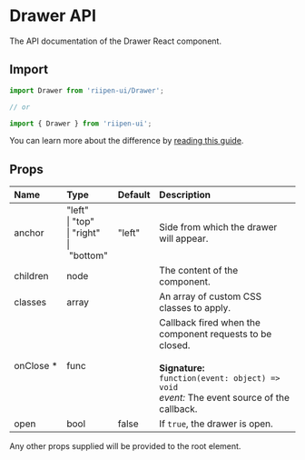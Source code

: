 <!--- This documentation is automatically generated, do not try to edit it. -->

# Drawer API

<p class="description">The API documentation of the Drawer React component.</p>

## Import

```js
import Drawer from 'riipen-ui/Drawer';

// or

import { Drawer } from 'riipen-ui';
```

You can learn more about the difference by [reading this guide](/guides/bundle-size).

## Props

| Name | Type | Default | Description |
|:-----|:-----|:--------|:------------|
| <span class="prop-name">anchor</span> | <span class="prop-type">"left"<br>&#124;&nbsp;"top"<br>&#124;&nbsp;"right"<br>&#124;&nbsp;"bottom"</span> | <span class="prop-default">"left"</span> | Side from which the drawer will appear. |
| <span class="prop-name">children</span> | <span class="prop-type">node</span> |  | The content of the component. |
| <span class="prop-name">classes</span> | <span class="prop-type">array</span> |  | An array of custom CSS classes to apply. |
| <span class="prop-name required">onClose&nbsp;*</span> | <span class="prop-type">func</span> |  | Callback fired when the component requests to be closed.<br><br>**Signature:**<br>`function(event: object) => void`<br>*event:* The event source of the callback. |
| <span class="prop-name">open</span> | <span class="prop-type">bool</span> | <span class="prop-default">false</span> | If `true`, the drawer is open. |


Any other props supplied will be provided to the root element.